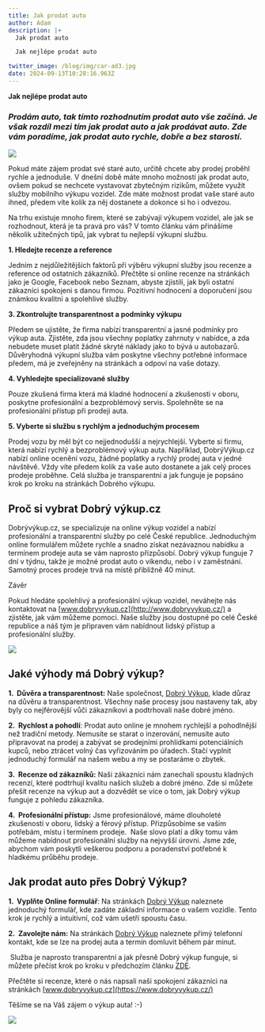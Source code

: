 ```yaml
---
title: Jak prodat auto
author: Adam
description: |+
  Jak prodat auto

  Jak nejlépe prodat auto

twitter_image: /blog/img/car-ad3.jpg
date: 2024-09-13T10:28:16.963Z
---
```

**Jak nejlépe prodat auto**

### *Prodám auto, tak tímto rozhodnutím prodat auto vše začíná. Je však rozdíl mezi tím jak prodat auto a jak prodávat auto. Zde vám poradíme, jak prodat auto rychle, dobře a bez starostí.*

![](/blog/img/info-icon.png)

Pokud máte zájem prodat své staré auto, určitě chcete aby prodej proběhl rychle a jednoduše. V dnešní době máte mnoho možností jak prodat auto, ovšem pokud se nechcete vystavovat zbytečným rizikům, můžete využít služby mobilního výkupu vozidel. Zde máte možnost prodat vaše staré auto ihned, předem víte kolik za něj dostanete a dokonce si ho i odvezou.  

Na trhu existuje mnoho firem, které se zabývají výkupem vozidel, ale jak se rozhodnout, která je ta pravá pro vás? V tomto článku vám přinášíme několik užitečných tipů, jak vybrat tu nejlepší výkupní službu. 

**1. Hledejte recenze a reference**

Jedním z nejdůležitějších faktorů při výběru výkupní služby jsou recenze a reference od ostatních zákazníků. Přečtěte si online recenze na stránkách jako je Google, Facebook nebo Seznam, abyste zjistili, jak byli ostatní zákazníci spokojeni s danou firmou. Pozitivní hodnocení a doporučení jsou známkou kvalitní a spolehlivé služby.

**3. Zkontrolujte transparentnost a podmínky výkupu**

Předem se ujistěte, že firma nabízí transparentní a jasné podmínky pro výkup auta. Zjistěte, zda jsou všechny poplatky zahrnuty v nabídce, a zda nebudete muset platit žádné skryté náklady jako to bývá u autobazarů. Důvěryhodná výkupní služba vám poskytne všechny potřebné informace předem, má je zveřejněny na stránkách a odpoví na vaše dotazy.

**4. Vyhledejte specializované služby**

Pouze zkušená firma která má kladné hodnocení a zkušenosti v oboru, poskytne profesionální a bezproblémový servis. Spolehněte se na profesionální přístup při prodeji auta.

**5. Vyberte si službu s rychlým a jednoduchým procesem**

Prodej vozu by měl být co nejjednodušší a nejrychlejší. Vyberte si firmu, která nabízí rychlý a bezproblémový výkup auta. Například, DobrýVýkup.cz nabízí online ocenění vozu, žádné poplatky a rychlý prodej auta v jedné návštěvě. Vždy víte předem kolik za vaše auto dostanete a jak celý proces prodeje proběhne. Celá služba je transparentní a jak funguje je popsáno krok po kroku na stránkách Dobrého výkupu. 

## Proč si vybrat Dobrý výkup.cz

Dobrývýkup.cz, se specializuje na online výkup vozidel a nabízí profesionální a transparentní služby po celé České republice. Jednoduchým online formulářem můžete rychle a snadno získat nezávaznou nabídku a termínem prodeje auta se vám naprosto přizpůsobí. Dobrý výkup funguje 7 dní v týdnu, takže je možné prodat auto o víkendu, nebo i v zaměstnání. Samotný proces prodeje trvá na místě přibližně 40 minut.  

Závěr

Pokud hledáte spolehlivý a profesionální výkup vozidel, neváhejte nás kontaktovat na [www.dobryvykup.cz](http://www.dobryvykup.cz/) a zjistěte, jak vám můžeme pomoci. Naše služby jsou dostupné po celé České republice a náš tým je připraven vám nabídnout lidský přístup a profesionální služby.

![](/blog/img/obrázek1.jpg)

## Jaké výhody má Dobrý výkup? 

**1.  Důvěra a transparentnost:** Naše společnost, [Dobrý Výkup](https://www.dobryvykup.cz/), klade důraz na důvěru a transparentnost. Všechny naše procesy jsou nastaveny tak, aby byly co nejférovější vůči zákazníkovi a podtrhovali naše dobré jméno. 

**2.  Rychlost a pohodlí**: Prodat auto online je mnohem rychlejší a pohodlnější než tradiční metody. Nemusíte se starat o inzerování, nemusíte auto připravovat na prodej a zabývat se prodejními prohlídkami potenciálních kupců, nebo ztrácet volný čas vyřizováním po úřadech. Stačí vyplnit jednoduchý formulář na našem webu a my se postaráme o zbytek.

**3.  Recenze od zákazníků:** Naši zákazníci nám zanechali spoustu kladných recenzí, které podtrhují kvalitu našich služeb a dobré jméno. Zde si můžete přešít recenze na výkup aut a dozvědět se více o tom, jak Dobrý výkup funguje z pohledu zákazníka.

**4.  Profesionální přístup:** Jsme profesionálové, máme dlouholeté zkušenosti v oboru, lidský a férový přístup. Přizpůsobíme se vašim potřebám, místu i termínem prodeje.  Naše slovo platí a díky tomu vám můžeme nabídnout profesionální služby na nejvyšší úrovni. Jsme zde, abychom vám poskytli veškerou podporu a poradenství potřebné k hladkému průběhu prodeje.



## Jak prodat auto přes Dobrý Výkup?

**1.  Vyplňte Online formulář**: Na stránkách [Dobrý Výkup](https://www.dobryvykup.cz/) naleznete jednoduchý formulář, kde zadáte základní informace o vašem vozidle. Tento krok je rychlý a intuitivní, což vám ušetří spoustu času.



**2.  Zavolejte nám:** Na stránkách [Dobrý Výkup](https://www.dobryvykup.cz/) naleznete přímý telefonní kontakt, kde se lze na prodej auta a termín domluvit během pár minut.



 Služba je naprosto transparentní a jak přesně Dobrý výkup funguje, si můžete přečíst krok po kroku v předchozím článku [ZDE](https://www.dobryvykup.cz/blog/2021/09/jak-prob%C3%ADh%C3%A1-samotn%C3%BD-v%C3%BDkup-aut-s-dobr%C3%BDm-v%C3%BDkupem).  

Přečtěte si recenze, které o nás napsali naši spokojení zákazníci na stránkách [www.dobryvykup.cz](https://www.dobryvykup.cz/)

Těšíme se na Váš zájem o výkup auta! :-)

![](https://lh7-rt.googleusercontent.com/docsz/AD_4nXefM5SZB_KljE6Nk3ecKltxbrVES5I22rasyO9dP_9Dv8OBuJ_drdAA23ONFV4t1WpBtdL1KN99mwFbOvbh7lM2aa4BIQBcbeU_8KCjlg0A1Vt0Rnlinmk2pugSMI-0lIvMzoT8vY7qUnadij-NRZGWr-Gd?key=kbxW6n2g5vqQC05ovXIj7g)



<!--EndFragment-->
